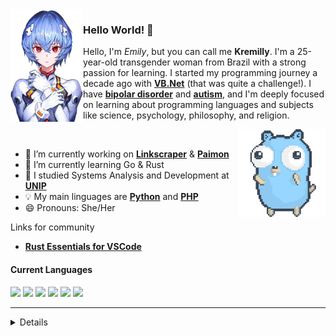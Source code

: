<img align="left" height="180px" align="right" src="rei-ayanami.png" alt="rei-ayanami avatar" />
<h3>Hello World! 👋</h3>

<!--Greetings, my name is *Emily*, but you can refer to me as **Kremilly**. I'm a 25-year-old transgender woman from Brazil with a deep passion for learning new things. My journey in programming began a decade ago with [**VB.Net**](https://en.wikipedia.org/wiki/Visual_Basic_(.NET)) (those were some challenging times!). I am [**bipolar**](https://en.wikipedia.org/wiki/Bipolar_disorder) and [**autistic**](https://en.wikipedia.org/wiki/Autism_spectrum), and my hyperfocus is on learning new things about programming languages and topics related to science, psychology, philosophy and religion.-->

Hello, I'm *Emily*, but you can call me **Kremilly**. I'm a 25-year-old transgender woman from Brazil with a strong passion for learning. I started my programming journey a decade ago with [**VB.Net**](https://en.wikipedia.org/wiki/Visual_Basic_(.NET)) (that was quite a challenge!). I have [**bipolar disorder**](https://en.wikipedia.org/wiki/Bipolar_disorder) and [**autism**](https://en.wikipedia.org/wiki/Autism_spectrum), and I'm deeply focused on learning about programming languages and subjects like science, psychology, philosophy, and religion.

<img align="right" width="140px" src="dancing-gopher.gif" alt="gopher dancing" />

<!--<img align="right" src="https://github-readme-stats.vercel.app/api/top-langs/?username=kremilly&layout=donut&theme=transparent&hide_border=true&hide=css" />-->

<br>

- 🔭 I’m currently working on [**Linkscraper**](https://github.com/Kremilly/linkscraper) & [**Paimon**](https://github.com/Kremilly/Paimon)
- 🌱 I’m currently learning Go & Rust
- 🏫 I studied Systems Analysis and Development at [**UNIP**](http://www.unip.br)
- 💡 My main linguages are [**Python**](https://python.org) and [**PHP**](https://php.net)
- 😄 Pronouns: She/Her
<!--- ⚡ Fun fact: I learned to program to forget an ex-girlfriend I had when I was 15 years old.-->

<!--<div align='center'>
  <a href='https://dev.to/kremilly'><img src='https://img.shields.io/badge/dev.to-0A0A0A?style=for-the-badge&logo=dev.to&logoColor=white' /></a>
  <a href='https://twitter.com/hikremilly'><img src='https://img.shields.io/badge/Twitter-%231DA1F2.svg?style=for-the-badge&logo=Twitter&logoColor=white' /></a>
  <a href='https://instagram.com/hikremilly'><img src='https://img.shields.io/badge/Instagram-%23E4405F.svg?style=for-the-badge&logo=Instagram&logoColor=white' /></a>
</div>-->

Links for community

* [**Rust Essentials for VSCode**](https://github.com/kremilly/rust-vscode-extensions)

#### Current Languages

<div align="left";>
  <a href="https://php.net"><img src="https://img.shields.io/badge/php-%23777BB4.svg?style=for-the-badge&logo=php&logoColor=white" /></a>
  <a href="https://developer.mozilla.org/en-US/docs/Web/JavaScript"><img src="https://img.shields.io/badge/javascript-%23323330.svg?style=for-the-badge&logo=javascript&logoColor=%23F7DF1E" /></a>
  <a href="https://www.python.org"><img src="https://img.shields.io/badge/python-3670A0?style=for-the-badge&logo=python&logoColor=ffdd54" /></a>
  <a href="https://learn.microsoft.com/pt-br/dotnet/csharp"><img src="https://img.shields.io/badge/c%23-%23239120.svg?style=for-the-badge&logo=c-sharp&logoColor=white" /></a>
  <a href="https://go.dev"><img src="https://img.shields.io/badge/go-%2300ADD8.svg?style=for-the-badge&logo=go&logoColor=white" /></a>
  <a href="https://rust-lang.com"><img src="https://img.shields.io/badge/rust-%23000000.svg?style=for-the-badge&logo=rust&logoColor=white" /><a>
</div>

---

<details>
  <summary>See view complete my stack</summary>
  
  #### Frameworks
  
  <div align="left";>
    <a href="https://laravel.com"><img src="https://img.shields.io/badge/laravel-%23FF2D20.svg?style=for-the-badge&logo=laravel&logoColor=white" /></a>
    <a href="https://www.electronjs.org"><img src="https://img.shields.io/badge/Electron-191970?style=for-the-badge&logo=Electron&logoColor=white" /></a>
    <a href="https://tauri.app"><img src="https://img.shields.io/badge/tauri-%2324C8DB.svg?style=for-the-badge&logo=tauri&logoColor=%23FFFFFF" /></a>
    <a href="https://vuejs.org" target="_balnk"><img src="https://img.shields.io/badge/vuejs-%2335495e.svg?style=for-the-badge&logo=vuedotjs&logoColor=%234FC08D" /></a>
    <a href="https://tailwindcss.com"><img src="https://img.shields.io/badge/tailwindcss-%2338B2AC.svg?style=for-the-badge&logo=tailwind-css&logoColor=white" /></a>
    <a href="https://getbootstrap.com"><img src="https://img.shields.io/badge/bootstrap-%238511FA.svg?style=for-the-badge&logo=bootstrap&logoColor=white" /></a>
  </div>
  
  #### Databases
  
  <div align="left";>
    <a href='https://www.mongodb.com/en-us'><img src='https://img.shields.io/badge/MongoDB-%234ea94b.svg?style=for-the-badge&logo=mongodb&logoColor=white' /></a>
    <a href="https://redis.io"><img src="https://img.shields.io/badge/redis-%23DD0031.svg?style=for-the-badge&logo=redis&logoColor=white" /></a>
    <a href="https://mysql.com"><img src="https://img.shields.io/badge/mysql-%2300f.svg?style=for-the-badge&logo=mysql&logoColor=white" /></a>
    <a href="https://postgresql.org"><img src="https://img.shields.io/badge/postgres-%23316192.svg?style=for-the-badge&logo=postgresql&logoColor=white" /></a>
    <a href="https://www.sqlite.org/index.html"><img src="https://img.shields.io/badge/sqlite-%2307405e.svg?style=for-the-badge&logo=sqlite&logoColor=white" /></a>
  </div>
  
  #### Misc
  
  <div align="left";>
    <a href='https://git-scm.com'><img src='https://img.shields.io/badge/git-%23F05033.svg?style=for-the-badge&logo=git&logoColor=white' /></a>
    <a href="https://docker.com"><img src="https://img.shields.io/badge/docker-%230db7ed.svg?style=for-the-badge&logo=docker&logoColor=white" /></a>
  </div>
  
  #### System's
  
  <div align="left";>
    <a href="https://www.microsoft.com/en-us/windows"><img src="https://img.shields.io/badge/Windows-0078D6?style=for-the-badge&logo=windows&logoColor=white" /></a>
    <a href="https://ubuntu.com"><img src="https://img.shields.io/badge/Ubuntu-E95420?style=for-the-badge&logo=ubuntu&logoColor=white" /></a>
  </div>
</details>
